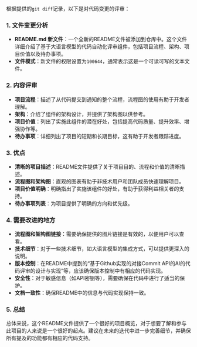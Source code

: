 根据提供的`git diff`记录，以下是对代码变更的评审：

### 1. 文件变更分析
- **README.md 新文件**：一个全新的README文件被添加到仓库中。这个文件详细介绍了基于大语言模型的代码自动化评审组件，包括项目流程、架构、项目价值以及待办事项。
- **文件模式**：新文件的权限设置为`100644`，通常表示这是一个可读可写的文本文件。

### 2. 内容评审
- **项目流程**：描述了从代码提交到通知的整个流程，流程图的使用有助于开发者理解。
- **架构**：介绍了组件的架构设计，并提供了架构图以供参考。
- **项目价值**：列出了实施此组件的潜在好处，包括提高代码质量、提升效率、增强协作等。
- **待办事项**：详细列出了项目的短期和长期目标，这有助于开发者跟踪进度。

### 3. 优点
- **清晰的项目描述**：README文件提供了关于项目目的、流程和价值的清晰描述。
- **流程图和架构图**：直观的图表有助于非技术用户和团队成员快速理解项目。
- **项目价值明确**：明确指出了实施该组件的好处，有助于获得利益相关者的支持。
- **待办事项列表**：为项目提供了明确的方向和优先级。

### 4. 需要改进的地方
- **流程图和架构图链接**：需要确保提供的图片链接是有效的，以便用户可以查看。
- **技术细节**：对于一些技术细节，如大语言模型的集成方式，可以提供更深入的说明。
- **版本控制**：在README中提到的“基于Github实现的对接Commit API的AI的代码评审的设计与实现”等，应该确保版本控制中有相应的代码实现。
- **安全性**：对于敏感信息（如API密钥等），需要确保在代码中进行了适当的保护。
- **文档一致性**：确保README中的信息与代码实现保持一致。

### 5. 总结
总体来说，这个README文件提供了一个很好的项目概览，对于想要了解和参与此项目的人来说是一个很好的起点。建议在未来的迭代中进一步完善细节，并确保所有提及的功能都有相应的代码支持。